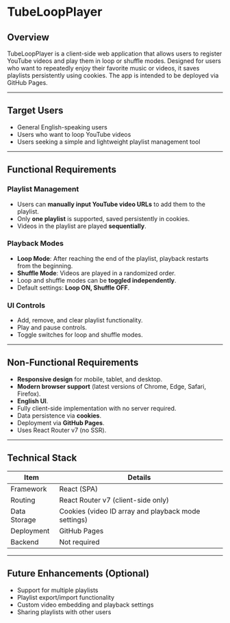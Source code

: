 # TubeLoopPlayer

## Overview

TubeLoopPlayer is a client-side web application that allows users to register YouTube videos and play them in loop or shuffle modes. Designed for users who want to repeatedly enjoy their favorite music or videos, it saves playlists persistently using cookies. The app is intended to be deployed via GitHub Pages.

---

## Target Users

- General English-speaking users
- Users who want to loop YouTube videos
- Users seeking a simple and lightweight playlist management tool

---

## Functional Requirements

### Playlist Management

- Users can **manually input YouTube video URLs** to add them to the playlist.
- Only **one playlist** is supported, saved persistently in cookies.
- Videos in the playlist are played **sequentially**.

### Playback Modes

- **Loop Mode**: After reaching the end of the playlist, playback restarts from the beginning.
- **Shuffle Mode**: Videos are played in a randomized order.
- Loop and shuffle modes can be **toggled independently**.
- Default settings: **Loop ON, Shuffle OFF**.

### UI Controls

- Add, remove, and clear playlist functionality.
- Play and pause controls.
- Toggle switches for loop and shuffle modes.

---

## Non-Functional Requirements

- **Responsive design** for mobile, tablet, and desktop.
- **Modern browser support** (latest versions of Chrome, Edge, Safari, Firefox).
- **English UI**.
- Fully client-side implementation with no server required.
- Data persistence via **cookies**.
- Deployment via **GitHub Pages**.
- Uses React Router v7 (no SSR).

---

## Technical Stack

| Item | Details |
| --- | --- |
| Framework | React (SPA) |
| Routing | React Router v7 (client-side only) |
| Data Storage | Cookies (video ID array and playback mode settings) |
| Deployment | GitHub Pages |
| Backend | Not required |

---

## Future Enhancements (Optional)

- Support for multiple playlists
- Playlist export/import functionality
- Custom video embedding and playback settings
- Sharing playlists with other users
